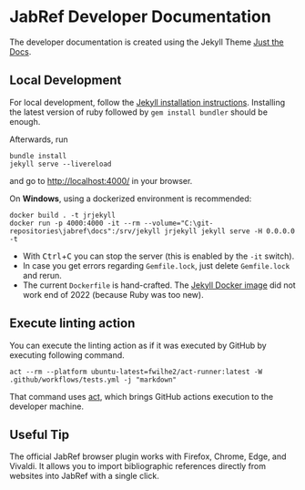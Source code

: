 # JabRef Developer Documentation

The developer documentation is created using the Jekyll Theme [Just the Docs](https://just-the-docs.github.io/just-the-docs/).

## Local Development

For local development, follow the [Jekyll installation instructions](https://jekyllrb.com/docs/installation/).
Installing the latest version of ruby followed by `gem install bundler` should be enough.

Afterwards, run

```shell
bundle install
jekyll serve --livereload
```

and go to <http://localhost:4000/> in your browser.

On **Windows**, using a dockerized environment is recommended:

```shell
docker build . -t jrjekyll
docker run -p 4000:4000 -it --rm --volume="C:\git-repositories\jabref\docs":/srv/jekyll jrjekyll jekyll serve -H 0.0.0.0 -t
```

* With <kbd>Ctrl</kbd>+<kbd>C</kbd> you can stop the server (this is enabled by the `-it` switch).
* In case you get errors regarding `Gemfile.lock`, just delete `Gemfile.lock` and rerun.
* The current `Dockerfile` is hand-crafted.
  The [Jekyll Docker image](https://github.com/envygeeks/jekyll-docker#jekyll-docker) did not work end of 2022 (because Ruby was too new).

## Execute linting action

You can execute the linting action as if it was executed by GitHub by executing following command.

```shell
act --rm --platform ubuntu-latest=fwilhe2/act-runner:latest -W .github/workflows/tests.yml -j "markdown"
```

That command uses [act](https://github.com/nektos/act), which brings GitHub actions execution to the developer machine.

## Useful Tip

The official JabRef browser plugin works with Firefox, Chrome, Edge, and Vivaldi. It allows you to import bibliographic references directly from websites into JabRef with a single click.

